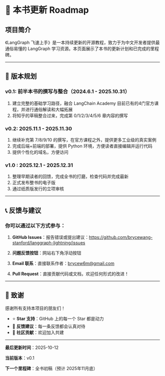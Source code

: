 # 📅 本书更新 Roadmap

## 项目简介

《LangGraph 飞速上手》是一本持续更新的开源教程，致力于为中文开发者提供最通俗易懂的 LangGraph 学习资源。本页面展示了本书的更新计划和已完成的里程碑。

---

## 🎯 版本规划

### v0.1: 前半本书的撰写与整合（2024.6.1 - 2025.10.31）
1. 建立完整的基础学习路径，融合 LangChain Academy 目前已有的4门官方课程，并进行通俗解读和大幅拓展
2. 将知乎的草稿整合过来，完成第 0/1/2/3/4/5/6 章内容的撰写

### v0.2: 2025.11.1 - 2025.11.30
1. 继续补充第 7/8/9/10 的撰写，在官方课程之外，提供更多工业级的真实案例
2. 完成后端+前端的部署，提供 Python 环境，方便读者直接编辑并运行代码
3. 提供个性化的域名，方便访问

### v1.0 : 2025.12.1 - 2025.12.31
1. 整理早期读者的回馈，完成全书的打磨，检查代码并完成最新
2. 正式发布整书的电子版
3. 通过纸质版发行的立项审核


---

## 📞 反馈与建议

### 你可以通过以下方式参与：

1. **GitHub Issues**：报告错误或提出建议：https://github.com/brycewang-stanford/langgraph-lightning/issues

2. **问题反馈按钮**：网站右下角浮动按钮

3. **Email 联系**：直接联系作者：brycew6m@gmail.com

4. **Pull Request**：直接贡献代码或文档，欢迎任何形式的改进！

---

## 🙏 致谢

感谢所有支持本项目的朋友们！

- ⭐ **Star 支持**：GitHub 上的每一个 Star 都是动力
- 📝 **反馈建议**：每一条反馈都会认真对待
- 🤝 **社区贡献**：欢迎加入共建

---

**最后更新时间**：2025-10-12

**当前版本**：v0.1

**下一个里程碑**：全书初稿（预计 2025年11月底）

